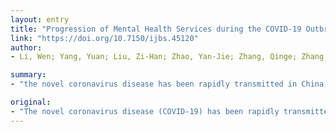```yaml
---
layout: entry
title: "Progression of Mental Health Services during the COVID-19 Outbreak in China"
link: "https://doi.org/10.7150/ijbs.45120"
author:
- Li, Wen; Yang, Yuan; Liu, Zi-Han; Zhao, Yan-Jie; Zhang, Qinge; Zhang, Ling; Cheung, Teris; Xiang, Yu-Tao

summary:
- "the novel coronavirus disease has been rapidly transmitted in China, Macau, Hong Kong, and other Asian and European counterparts. Psychological crisis intervention plays a pivotal role in the overall deployment of the disease control. Experts have reached a consensus on the admission of patients with severe mental illness during the COVID-19 outbreak in mental health institutions. The rapid transmission of the virus has emerged to mount a serious challenge to the mental health service in China."

original:
- "The novel coronavirus disease (COVID-19) has been rapidly transmitted in China, Macau, Hong Kong, and other Asian and European counterparts. This COVID-19 epidemic has aroused increasing attention nationwide. Patients, health professionals, and the general public are under insurmountable psychological pressure which may lead to various psychological problems, such as anxiety, fear, depression, and insomnia. Psychological crisis intervention plays a pivotal role in the overall deployment of the disease control. The National Health Commission of China has summoned a call for emergency psychological crisis intervention and thus, various mental health associations and organizations have established expert teams to compile guidelines and public health educational articles/videos for mental health professionals and the general public alongside with online mental health services. In addition, mental health professionals and expert groups are stationed in designated isolation hospitals to provide on-site services. Experts have reached a consensus on the admission of patients with severe mental illness during the COVID-19 outbreak in mental health institutions. Nevertheless, the rapid transmission of the COVID-19 has emerged to mount a serious challenge to the mental health service in China."
---
```



